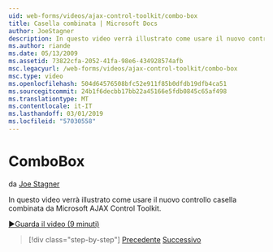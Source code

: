 ```yaml
---
uid: web-forms/videos/ajax-control-toolkit/combo-box
title: Casella combinata | Microsoft Docs
author: JoeStagner
description: In questo video verrà illustrato come usare il nuovo controllo casella combinata da Microsoft AJAX Control Toolkit.
ms.author: riande
ms.date: 05/13/2009
ms.assetid: 73822cfa-2052-41fa-98e6-434928574afb
msc.legacyurl: /web-forms/videos/ajax-control-toolkit/combo-box
msc.type: video
ms.openlocfilehash: 504d64576508bfc52e911f85b0dfdb19dfb4ca51
ms.sourcegitcommit: 24b1f6decbb17bb22a45166e5fdb0845c65af498
ms.translationtype: MT
ms.contentlocale: it-IT
ms.lasthandoff: 03/01/2019
ms.locfileid: "57030558"
---
```

<a name="combo-box"></a>ComboBox
====================
da [Joe Stagner](https://github.com/JoeStagner)

In questo video verrà illustrato come usare il nuovo controllo casella combinata da Microsoft AJAX Control Toolkit.

[&#9654;Guarda il video (9 minuti)](https://channel9.msdn.com/Blogs/ASP-NET-Site-Videos/combo-box)

> [!div class="step-by-step"]
> [Precedente](color-picker.md)
> [Successivo](editor-control.md)
